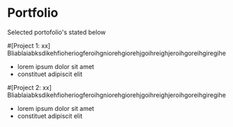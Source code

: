 # Portfolio
Selected portofolio's stated below

#[Project 1: xx]
Bliablaiabksdikehfioheriogferoihgniorehgiorehjgoihreighjeroihgoreihgiregihe
* lorem ipsum dolor sit amet
* constituet adipiscit elit

#[Project 2: xx]
Bliablaiabksdikehfioheriogferoihgniorehgiorehjgoihreighjeroihgoreihgiregihe
* lorem ipsum dolor sit amet
* constituet adipiscit elit


